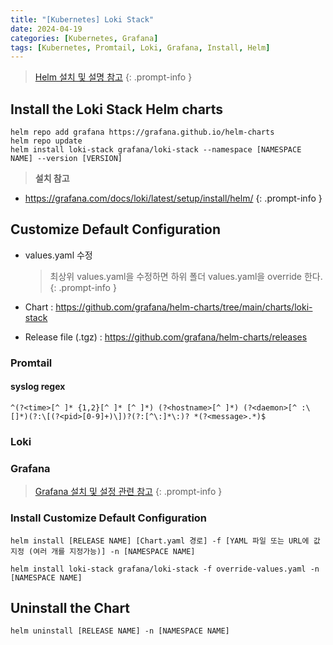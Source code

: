 ```yaml
---
title: "[Kubernetes] Loki Stack"
date: 2024-04-19
categories: [Kubernetes, Grafana]
tags: [Kubernetes, Promtail, Loki, Grafana, Install, Helm]
---
```


> [Helm 설치 및 설명 참고](https://kyungryeol-yoon.github.io/posts/kubernetes-helm/)
{: .prompt-info }

## Install the Loki Stack Helm charts
```shell
helm repo add grafana https://grafana.github.io/helm-charts
helm repo update
helm install loki-stack grafana/loki-stack --namespace [NAMESPACE NAME] --version [VERSION]
```

> **설치 참고**
  - https://grafana.com/docs/loki/latest/setup/install/helm/
{: .prompt-info }

## Customize Default Configuration
- values.yaml 수정
  > 최상위 values.yaml을 수정하면 하위 폴더 values.yaml을 override 한다.
  {: .prompt-info }

- Chart : https://github.com/grafana/helm-charts/tree/main/charts/loki-stack
- Release file (.tgz) : https://github.com/grafana/helm-charts/releases

### Promtail
#### syslog regex
```
^(?<time>[^ ]* {1,2}[^ ]* [^ ]*) (?<hostname>[^ ]*) (?<daemon>[^ :\[]*)(?:\[(?<pid>[0-9]+)\])?(?:[^\:]*\:)? *(?<message>.*)$
```

### Loki


### Grafana
> [Grafana 설치 및 설정 관련 참고](https://kyungryeol-yoon.github.io/posts/kubernetes-grafana/)
{: .prompt-info }

### Install Customize Default Configuration
```shell
helm install [RELEASE NAME] [Chart.yaml 경로] -f [YAML 파일 또는 URL에 값 지정 (여러 개를 지정가능)] -n [NAMESPACE NAME]
```

```shell
helm install loki-stack grafana/loki-stack -f override-values.yaml -n [NAMESPACE NAME]
```

## Uninstall the Chart
```shell
helm uninstall [RELEASE NAME] -n [NAMESPACE NAME]
```